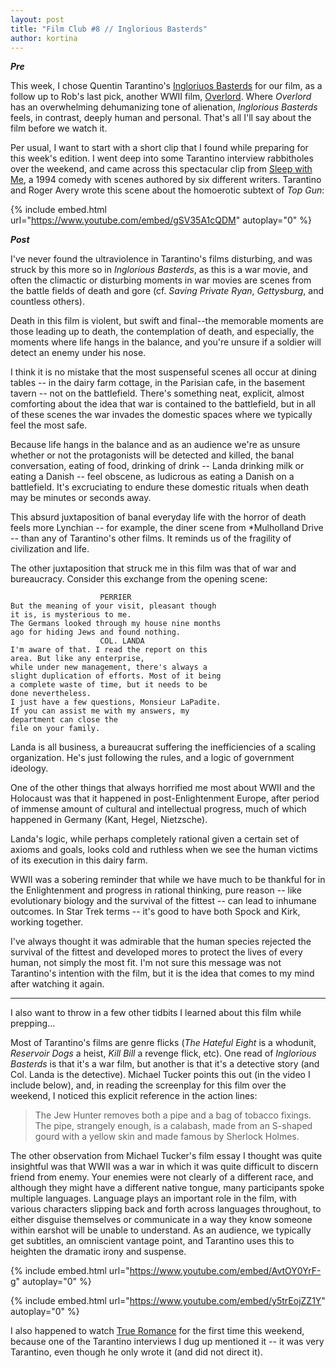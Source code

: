 ```yaml
---
layout: post
title: "Film Club #8 // Inglorious Basterds"
author: kortina
---
```


***Pre***

This week, I chose Quentin Tarantino's [Ingloriuos Basterds](https://g.co/kgs/LXsmxM) for our film, as a follow up to Rob's last pick, another WWII film, [Overlord](https://g.co/kgs/iD55ik). Where *Overlord* has an overwhelming dehumanizing tone of alienation, *Inglorious Basterds* feels, in contrast, deeply human and personal. That's all I'll say about the film before we watch it.

Per usual, I want to start with a short clip that I found while preparing for this week's edition. I went deep into some Tarantino interview rabbitholes over the weekend, and came across this spectacular clip from [Sleep with Me](https://g.co/kgs/vRPLae), a 1994 comedy with scenes authored by six different writers. Tarantino and Roger Avery wrote this scene about the homoerotic subtext of *Top Gun*:

{% include embed.html url="https://www.youtube.com/embed/gSV35A1cQDM" autoplay="0" %}

***Post***

I've never found the ultraviolence in Tarantino's films disturbing, and was struck by this more so in *Inglorious Basterds*, as this is a war movie, and often the climactic or disturbing moments in war movies are scenes from the battle fields of death and gore (cf. *Saving Private Ryan*, *Gettysburg*, and countless others).

Death in this film is violent, but swift and final--the memorable moments are those leading up to death, the contemplation of death, and especially, the moments where life hangs in the balance, and you're unsure if a soldier will detect an enemy under his nose.

I think it is no mistake that the most suspenseful scenes all occur at dining tables -- in the dairy farm cottage, in the Parisian cafe, in the basement tavern -- not on the battlefield. There's something neat, explicit, almost comforting about the idea that war is contained to the battlefield, but in all of these scenes the war invades the domestic spaces where we typically feel the most safe.

Because life hangs in the balance and as an audience we're as unsure whether or not the protagonists will be detected and killed, the banal conversation, eating of food, drinking of drink -- Landa drinking milk or eating a Danish -- feel obscene, as ludicrous as eating a Danish on a battlefield. It's excruciating to endure these domestic rituals when death may be minutes or seconds away.

This absurd juxtaposition of banal everyday life with the horror of death feels more Lynchian -- for example, the diner scene from *Mulholland Drive -- than any of Tarantino's other films. It reminds us of the fragility of civilization and life.

The other juxtaposition that struck me in this film was that of war and bureaucracy. Consider this exchange from the opening scene:


                        PERRIER
    But the meaning of your visit, pleasant though
    it is, is mysterious to me.
    The Germans looked through my house nine months
    ago for hiding Jews and found nothing.
                        COL. LANDA
    I'm aware of that. I read the report on this
    area. But like any enterprise,
    while under new management, there's always a
    slight duplication of efforts. Most of it being
    a complete waste of time, but it needs to be
    done nevertheless.
    I just have a few questions, Monsieur LaPadite.
    If you can assist me with my answers, my
    department can close the
    file on your family.

Landa is all business, a bureaucrat suffering the inefficiencies of a scaling organization.
He's just following the rules, and a logic of government ideology. 

One of the other things that always horrified me most about WWII and the Holocaust was that it happened in post-Enlightenment Europe, after period of immense amount of cultural and intellectual progress, much of which happened in Germany (Kant, Hegel, Nietzsche).

Landa's logic, while perhaps completely rational given a certain set of axioms and goals, looks cold and ruthless when we see the human victims of its execution in this dairy farm.

WWII was a sobering reminder that while we have much to be thankful for in the Enlightenment and progress in rational thinking, pure reason -- like evolutionary biology and the survival of the fittest -- can lead to inhumane outcomes. In Star Trek terms -- it's good to have both Spock and Kirk, working together.

I've always thought it was admirable that the human species rejected the survival of the fittest and developed mores to protect the lives of every human, not simply the most fit. I'm not sure this message was not Tarantino's intention with the film, but it is the idea that comes to my mind after watching it again.

* * *

I also want to throw in a few other tidbits I learned about this film while prepping...

Most of Tarantino's films are genre flicks (*The Hateful Eight* is a whodunit, *Reservoir Dogs* a heist, *Kill Bill* a revenge flick, etc). One read of *Inglorious Basterds* is that it's a war film, but another is that it's a detective story (and Col. Landa is the detective). Michael Tucker points this out (in the video I include below), and, in reading the screenplay for this film over the weekend, I noticed this explicit reference in the action lines:

> The Jew Hunter removes both a pipe and a bag of tobacco fixings. The pipe, strangely enough, is a calabash, made from an S-shaped gourd with a yellow skin and made famous by Sherlock Holmes.

The other observation from Michael Tucker's film essay I thought was quite insightful was that WWII was a war in which it was quite difficult to discern friend from enemy. Your enemies were not clearly of a different race, and although they might have a different native tongue, many participants spoke multiple languages. Language plays an important role in the film, with various characters slipping back and forth across languages throughout, to either disguise themselves or communicate in a way they know someone within earshot will be unable to understand. As an audience, we typically get subtitles, an omniscient vantage point, and Tarantino uses this to heighten the dramatic irony and suspense.

{% include embed.html url="https://www.youtube.com/embed/AvtOY0YrF-g" autoplay="0" %}

{% include embed.html url="https://www.youtube.com/embed/y5trEojZZ1Y" autoplay="0" %}

I also happened to watch [True Romance](https://g.co/kgs/iobzRF) for the first time this weekend, because one of the Tarantino interviews I dug up mentioned it -- it was very Tarantino, even though he only wrote it (and did not direct it).
